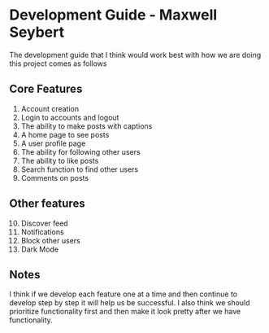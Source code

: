 # Development Guide - Maxwell Seybert
The development guide that I think would work best with how we are doing this project comes as follows
## Core Features
1. Account creation
2. Login to accounts and logout
3. The ability to make posts with captions
4. A home page to see posts
5. A user profile page
6. The ability for following other users
7. The ability to like posts
8. Search function to find other users
9. Comments on posts
## Other features
10. Discover feed
11. Notifications
12. Block other users
13. Dark Mode
## Notes
I think if we develop each feature one at a time and then continue to develop step by step it will help us be successful. I also think we should prioritize functionality first and then make it look pretty after we have functionality. 